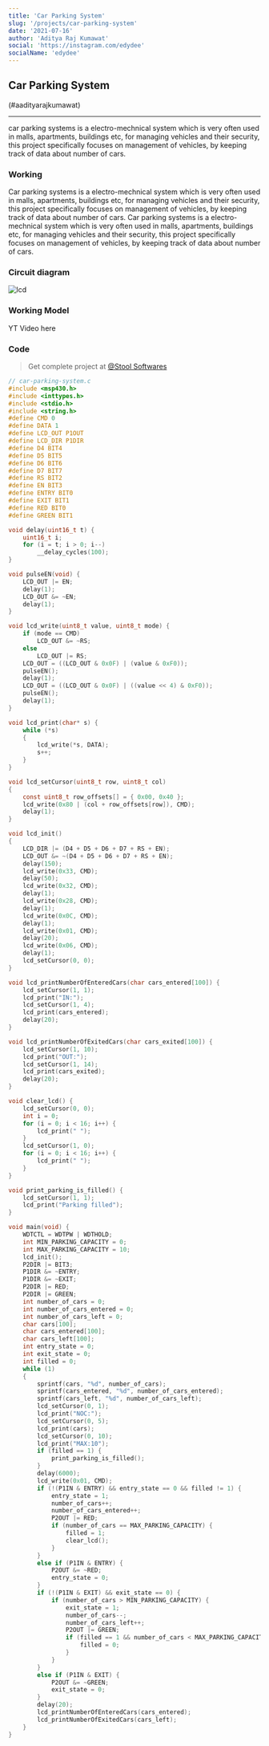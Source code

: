 ```yaml
---
title: 'Car Parking System'
slug: '/projects/car-parking-system'
date: '2021-07-16'
author: 'Aditya Raj Kumawat'
social: 'https://instagram.com/edydee'
socialName: 'edydee'
---
```


## Car Parking System

(#aadityarajkumawat)

---

car parking systems is a electro-mechnical system which is very often used in malls, apartments, buildings etc, for managing vehicles and their security, this project specifically focuses on management of vehicles, by keeping track of data about number of cars.

### Working

Car parking systems is a electro-mechnical system which is very often used in malls, apartments, buildings etc, for managing vehicles and their security, this project specifically focuses on management of vehicles, by keeping track of data about number of cars. Car parking systems is a electro-mechnical system which is very often used in malls, apartments, buildings etc, for managing vehicles and their security, this project specifically focuses on management of vehicles, by keeping track of data about number of cars.

### Circuit diagram

![lcd](./images/lcd.png)

### Working Model

YT Video here

### Code

> Get complete project at [@Stool Softwares](https://github.com/Stool-Softwares)

```c
// car-parking-system.c
#include <msp430.h>
#include <inttypes.h>
#include <stdio.h>
#include <string.h>
#define CMD 0
#define DATA 1
#define LCD_OUT P1OUT
#define LCD_DIR P1DIR
#define D4 BIT4
#define D5 BIT5
#define D6 BIT6
#define D7 BIT7
#define RS BIT2
#define EN BIT3
#define ENTRY BIT0
#define EXIT BIT1
#define RED BIT0
#define GREEN BIT1

void delay(uint16_t t) {
    uint16_t i;
    for (i = t; i > 0; i--)
        __delay_cycles(100);
}

void pulseEN(void) {
    LCD_OUT |= EN;
    delay(1);
    LCD_OUT &= ~EN;
    delay(1);
}

void lcd_write(uint8_t value, uint8_t mode) {
    if (mode == CMD)
        LCD_OUT &= ~RS;
    else
        LCD_OUT |= RS;
    LCD_OUT = ((LCD_OUT & 0x0F) | (value & 0xF0));
    pulseEN();
    delay(1);
    LCD_OUT = ((LCD_OUT & 0x0F) | ((value << 4) & 0xF0));
    pulseEN();
    delay(1);
}

void lcd_print(char* s) {
    while (*s)
    {
        lcd_write(*s, DATA);
        s++;
    }
}

void lcd_setCursor(uint8_t row, uint8_t col)
{
    const uint8_t row_offsets[] = { 0x00, 0x40 };
    lcd_write(0x80 | (col + row_offsets[row]), CMD);
    delay(1);
}

void lcd_init()
{
    LCD_DIR |= (D4 + D5 + D6 + D7 + RS + EN);
    LCD_OUT &= ~(D4 + D5 + D6 + D7 + RS + EN);
    delay(150);
    lcd_write(0x33, CMD);
    delay(50);
    lcd_write(0x32, CMD);
    delay(1);
    lcd_write(0x28, CMD);
    delay(1);
    lcd_write(0x0C, CMD);
    delay(1);
    lcd_write(0x01, CMD);
    delay(20);
    lcd_write(0x06, CMD);
    delay(1);
    lcd_setCursor(0, 0);
}

void lcd_printNumberOfEnteredCars(char cars_entered[100]) {
    lcd_setCursor(1, 1);
    lcd_print("IN:");
    lcd_setCursor(1, 4);
    lcd_print(cars_entered);
    delay(20);
}

void lcd_printNumberOfExitedCars(char cars_exited[100]) {
    lcd_setCursor(1, 10);
    lcd_print("OUT:");
    lcd_setCursor(1, 14);
    lcd_print(cars_exited);
    delay(20);
}

void clear_lcd() {
    lcd_setCursor(0, 0);
    int i = 0;
    for (i = 0; i < 16; i++) {
        lcd_print(" ");
    }
    lcd_setCursor(1, 0);
    for (i = 0; i < 16; i++) {
        lcd_print(" ");
    }
}

void print_parking_is_filled() {
    lcd_setCursor(1, 1);
    lcd_print("Parking filled");
}

void main(void) {
    WDTCTL = WDTPW | WDTHOLD;
    int MIN_PARKING_CAPACITY = 0;
    int MAX_PARKING_CAPACITY = 10;
    lcd_init();
    P2DIR |= BIT3;
    P1DIR &= ~ENTRY;
    P1DIR &= ~EXIT;
    P2DIR |= RED;
    P2DIR |= GREEN;
    int number_of_cars = 0;
    int number_of_cars_entered = 0;
    int number_of_cars_left = 0;
    char cars[100];
    char cars_entered[100];
    char cars_left[100];
    int entry_state = 0;
    int exit_state = 0;
    int filled = 0;
    while (1)
    {
        sprintf(cars, "%d", number_of_cars);
        sprintf(cars_entered, "%d", number_of_cars_entered);
        sprintf(cars_left, "%d", number_of_cars_left);
        lcd_setCursor(0, 1);
        lcd_print("NOC:");
        lcd_setCursor(0, 5);
        lcd_print(cars);
        lcd_setCursor(0, 10);
        lcd_print("MAX:10");
        if (filled == 1) {
            print_parking_is_filled();
        }
        delay(6000);
        lcd_write(0x01, CMD);
        if (!(P1IN & ENTRY) && entry_state == 0 && filled != 1) {
            entry_state = 1;
            number_of_cars++;
            number_of_cars_entered++;
            P2OUT |= RED;
            if (number_of_cars == MAX_PARKING_CAPACITY) {
                filled = 1;
                clear_lcd();
            }
        }
        else if (P1IN & ENTRY) {
            P2OUT &= ~RED;
            entry_state = 0;
        }
        if (!(P1IN & EXIT) && exit_state == 0) {
            if (number_of_cars > MIN_PARKING_CAPACITY) {
                exit_state = 1;
                number_of_cars--;
                number_of_cars_left++;
                P2OUT |= GREEN;
                if (filled == 1 && number_of_cars < MAX_PARKING_CAPACITY) {
                    filled = 0;
                }
            }
        }
        else if (P1IN & EXIT) {
            P2OUT &= ~GREEN;
            exit_state = 0;
        }
        delay(20);
        lcd_printNumberOfEnteredCars(cars_entered);
        lcd_printNumberOfExitedCars(cars_left);
    }
}
```
